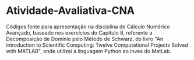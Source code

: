 # Atividade-Avaliativa-CNA
Códigos fonte para apresentação na disciplina de Cálculo Numérico Avançado, baseado nos exercícios do Capítulo 8, referente a Decomposição de Domínio pelo Método de Schwarz, do livro "An introduction to Scientific Computing: Twelve Computational Projects Solved with MATLAB", onde utilizei a linguagem Python ao invés do MatLab. 
